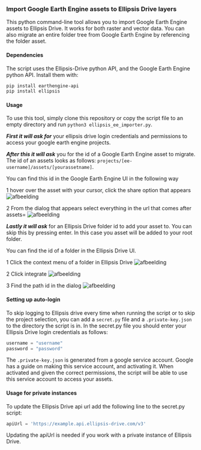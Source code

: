 
### Import Google Earth Engine assets to Ellipsis Drive layers

This python command-line tool allows you to import Google Earth Engine assets to Ellipsis Drive. It works for both raster and vector data. You can also migrate an entire folder tree from Google Earth Engine by referencing the folder asset.

#### Dependencies
The script uses the Ellipsis-Drive python API, and the Google Earth Engine python API. Install them with:

```bash
pip install earthengine-api
pip install ellipsis
```

#### Usage
To use this tool, simply clone this repository or copy the script file to an empty directory and run `python3 ellipsis_ee_importer.py`. 

***First it will ask for*** your ellipsis drive login credentials and permissions to access your google earth engine projects.


***After this it will ask*** you for the id of a Google Earth Engine asset to migrate. The id of an assets looks as follows:
`projects/[ee-username]/assets/[yourassetname]`.

You can find this id in the Google Earth Engine UI in the following way

1 hover over the asset with your cursor, click the share option that appears
![afbeelding](https://github.com/ellipsis-drive/ellipsis-google-earth-engine-porting/assets/52099544/20ecce1c-1186-4672-ad43-825f51664719)

2 From the dialog that appears select everything in the url that comes after assets=
![afbeelding](https://github.com/ellipsis-drive/ellipsis-google-earth-engine-porting/assets/52099544/ee639a91-5c14-49a4-adef-ca6715ce3bb9)

***Lastly it will ask*** for an Ellipsis Drive folder id to add your asset to. You can skip this by pressing enter. In this case you asset will be added to your root folder.

You can find the id of a folder in the Ellipsis Drive UI.

1 Click the context menu of a folder in Ellipsis Drive
![afbeelding](https://github.com/ellipsis-drive/ellipsis-google-earth-engine-porting/assets/52099544/e334c9ee-e4bf-4fab-8d6f-c279edddc7d3)

2 Click integrate
![afbeelding](https://github.com/ellipsis-drive/ellipsis-google-earth-engine-porting/assets/52099544/e95ba4d0-ee3e-4682-a45b-335e74142b7e)

3 Find the path id in the dialog
![afbeelding](https://github.com/ellipsis-drive/ellipsis-google-earth-engine-porting/assets/52099544/8d4933ba-5c15-402c-81b0-a2f1e0fff213)


#### Setting up auto-login
To skip logging to Ellipsis drive every time when running the script or to skip the project selection, you can add a `secret.py` file and a `.private-key.json` to the directory the script is in. In the secret.py file you should enter your Ellipsis Drive login credentials as follows:

```py
username = "username"
password = "password"
```

The `.private-key.json` is generated from a google service account. Google has a guide on making this service account, and activating it. When activated and given the correct permissions, the script will be able to use this service account to access your assets.

#### Usage for private instances
To update the Ellipsis Drive api url add the following line to the secret.py script:
```py
apiUrl = 'https://example.api.ellipsis-drive.com/v3'
```
Updating the apiUrl is needed if you work with a private instance of Ellipsis Drive.




